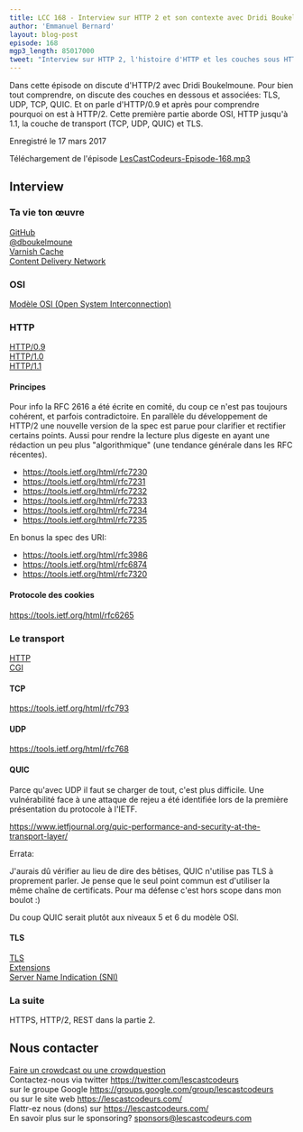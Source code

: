 ```yaml
---
title: LCC 168 - Interview sur HTTP 2 et son contexte avec Dridi Boukelmoune (partie 1)
author: 'Emmanuel Bernard'
layout: blog-post
episode: 168
mgp3_length: 85017000
tweet: "Interview sur HTTP 2, l'histoire d'HTTP et les couches sous HTTP avec @dboukelmoune (partie 1)"
---
```

Dans cette épisode on discute d'HTTP/2 avec Dridi Boukelmoune.
Pour bien tout comprendre, on discute des couches en dessous et associées: TLS, UDP, TCP, QUIC.
Et on parle d'HTTP/0.9 et après pour comprendre pourquoi on est à HTTP/2.
Cette première partie aborde OSI, HTTP jusqu'à 1.1, la couche de transport (TCP, UDP, QUIC) et TLS.

Enregistré le 17 mars 2017

Téléchargement de l'épisode [LesCastCodeurs-Episode-168.mp3](http://traffic.libsyn.com/lescastcodeurs/LesCastCodeurs-Episode-168.mp3)

## Interview

### Ta vie ton œuvre

[GitHub](https://github.com/dridi/)  
[@dboukelmoune](https://twitter.com/dboukelmoune)  
[Varnish Cache](https://www.varnish-cache.org/)  
[Content Delivery Network](https://en.wikipedia.org/wiki/Content_delivery_network)  

### OSI

[Modèle OSI (Open System Interconnection)](https://fr.wikipedia.org/wiki/Mod%C3%A8le_OSI)  

### HTTP

[HTTP/0.9](https://www.w3.org/DesignIssues/HTTP0.9Summary.html)  
[HTTP/1.0](https://tools.ietf.org/html/rfc1945)  
[HTTP/1.1](https://tools.ietf.org/html/rfc2616)  

#### Principes

Pour info la RFC 2616 a été écrite en comité, du coup ce n'est pas
toujours cohérent, et parfois contradictoire. En parallèle du
développement de HTTP/2 une nouvelle version de la spec est parue pour
clarifier et rectifier certains points. Aussi pour rendre la lecture
plus digeste en ayant une rédaction un peu plus "algorithmique" (une
tendance générale dans les RFC récentes).

* <https://tools.ietf.org/html/rfc7230>
* <https://tools.ietf.org/html/rfc7231>
* <https://tools.ietf.org/html/rfc7232>
* <https://tools.ietf.org/html/rfc7233>
* <https://tools.ietf.org/html/rfc7234>
* <https://tools.ietf.org/html/rfc7235>

En bonus la spec des URI:

* <https://tools.ietf.org/html/rfc3986>
* <https://tools.ietf.org/html/rfc6874>
* <https://tools.ietf.org/html/rfc7320>

#### Protocole des cookies

<https://tools.ietf.org/html/rfc6265>

### Le transport

[HTTP](https://tools.ietf.org/html/rfc7230#section-2.1)  
[CGI](https://tools.ietf.org/html/rfc3875)  

#### TCP

<https://tools.ietf.org/html/rfc793>

#### UDP

<https://tools.ietf.org/html/rfc768>

#### QUIC

Parce qu'avec UDP il faut se charger de tout, c'est plus difficile.
Une vulnérabilité face à une attaque de rejeu a été identifiée lors de
la première présentation du protocole à l'IETF.

<https://www.ietfjournal.org/quic-performance-and-security-at-the-transport-layer/>

Errata:

J'aurais dû vérifier au lieu de dire des bêtises, QUIC n'utilise pas
TLS à proprement parler. Je pense que le seul point commun est
d'utiliser la même chaîne de certificats. Pour ma défense c'est hors
scope dans mon boulot :)

Du coup QUIC serait plutôt aux niveaux 5 et 6 du modèle OSI.

#### TLS

[TLS](https://tools.ietf.org/html/rfc5246)  
[Extensions](https://tools.ietf.org/html/rfc6066)  
[Server Name Indication (SNI)](https://en.wikipedia.org/wiki/Server_Name_Indication)  

### La suite

HTTPS, HTTP/2, REST dans la partie 2.

## Nous contacter

[Faire un crowdcast ou une crowdquestion](https://lescastcodeurs.com/crowdcasting/)  
Contactez-nous via twitter <https://twitter.com/lescastcodeurs>  
sur le groupe Google <https://groups.google.com/group/lescastcodeurs>  
ou sur le site web <https://lescastcodeurs.com/>  
Flattr-ez nous (dons) sur <https://lescastcodeurs.com/>  
En savoir plus sur le sponsoring? sponsors@lescastcodeurs.com
